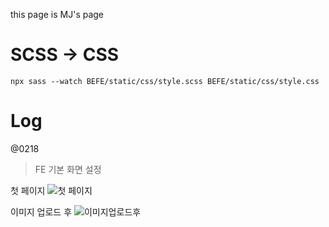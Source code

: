 this page is MJ's page

# SCSS -> CSS
```
npx sass --watch BEFE/static/css/style.scss BEFE/static/css/style.css
```
# Log

@0218
> FE 기본 화면 설정

첫 페이지
![첫 페이지](https://github.com/iNESlab/SpeechToTextWeb/assets/101111603/350d141d-7f28-4dac-bcc1-89e7505647af)

이미지 업로드 후
![이미지업로드후](https://github.com/iNESlab/SpeechToTextWeb/assets/101111603/4632a159-68b2-4799-beab-fa4e9e306de4)
